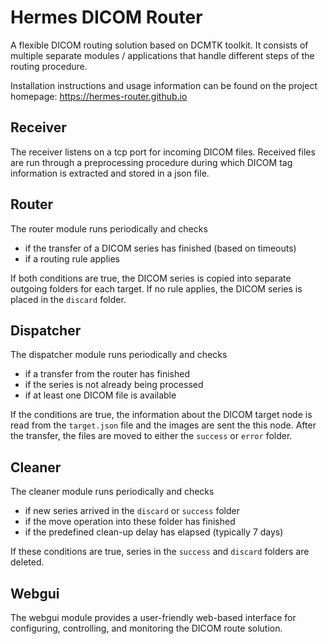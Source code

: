 # Hermes DICOM Router

A flexible DICOM routing solution based on DCMTK toolkit. It consists of multiple separate modules / 
applications that handle different steps of the routing procedure.

Installation instructions and usage information can be found on the project homepage:
https://hermes-router.github.io

## Receiver
The receiver listens on a tcp port for incoming DICOM files. Received files are run through
a preprocessing procedure during which DICOM tag information is extracted and stored in a json
file.

## Router
The router module runs periodically and checks 
* if the transfer of a DICOM series has finished (based on timeouts)
* if a routing rule applies

If both conditions are true, the DICOM series is copied into separate outgoing folders
for each target. If no rule applies, the DICOM series is placed in the `discard` folder.

## Dispatcher
The dispatcher module runs periodically and checks
* if a transfer from the router has finished
* if the series is not already being processed
* if at least one DICOM file is available

If the conditions are true, the information about the DICOM target node is read from the 
`target.json` file and the images are sent the this node. After the transfer, the files
are moved to either the `success` or `error` folder.

## Cleaner
The cleaner module runs periodically and checks
* if new series arrived in the `discard` or `success` folder
* if the move operation into these folder has finished
* if the predefined clean-up delay has elapsed (typically 7 days)

If these conditions are true, series in the `success` and `discard` folders are deleted.

## Webgui
The webgui module provides a user-friendly web-based interface for configuring, controlling, and 
monitoring the DICOM route solution.
